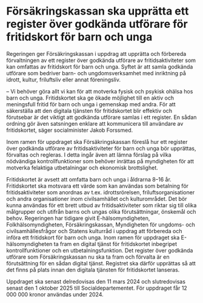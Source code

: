 # Försäkringskassan ska upprätta ett register över godkända utförare för fritidskort för barn och unga

Regeringen ger Försäkringskassan i uppdrag att upprätta och förbereda förvaltningen av ett register över godkända utförare av fritidsaktiviteter som kan omfattas av fritidskort för barn och unga. Syftet är att samla godkända utförare som bedriver barn- och ungdomsverksamhet med inriktning på idrott, kultur, friluftsliv eller annat föreningsliv.

– Vi behöver göra allt vi kan för att motverka fysisk och psykisk ohälsa hos barn och unga. Fritidskortet ska ge ökade möjlighet till en aktiv och meningsfull fritid för barn och unga i gemenskap med andra. För att säkerställa att den digitala tjänsten för fritidskortet blir effektiv och förutsebar är det viktigt att godkända utförare samlas i ett register. En sådan ordning gör även satsningen enklare att kommunicera till användare av fritidskortet, säger socialminister Jakob Forssmed.

Inom ramen för uppdraget ska Försäkringskassan föreslå hur ett register över godkända utförare av fritidsaktiviteter för barn och unga bör upprättas, förvaltas och regleras. I detta ingår även att lämna förslag på vilka nödvändiga kontrollfunktioner som behöver inrättas på myndigheten för att motverka felaktiga utbetalningar och ekonomisk brottslighet.

Fritidskortet är avsett att omfatta barn och unga i åldrarna 8–16 år. Fritidskortet ska motsvara ett värde som kan användas som betalning för fritidsaktiviteter som anordnas av t.ex. idrottsrörelsen, friluftsorganisationer och andra organisationer inom civilsamhället och kulturområdet. Det bör kunna användas för ett brett utbud av fritidsaktiviteter som riktar sig till olika målgrupper och utifrån barns och ungas olika förutsättningar, önskemål och behov. Regeringen har tidigare givit E-hälsomyndigheten, Folkhälsomyndigheten, Försäkringskassan, Myndigheten för ungdoms- och civilsamhällesfrågor och Statens kulturråd i uppdrag att förbereda och införa ett fritidskort för barn och unga. Inom ramen för uppdraget ska E-hälsomyndigheten ta fram en digital tjänst för fritidskortet inbegripet kontrollfunktioner och en utbetalningsfunktion. Det register över godkända utförare som Försäkringskassan nu ska ta fram och förvalta är en förutsättning för en sådan digital tjänst. Registret ska därför upprättas så att det finns på plats innan den digitala tjänsten för fritidskortet lanseras.

Uppdraget ska senast delredovisas den 11 mars 2024 och slutredovisas senast den 1 oktober 2025 till Socialdepartementet. För uppdraget får 12 000 000 kronor användas under 2024.
